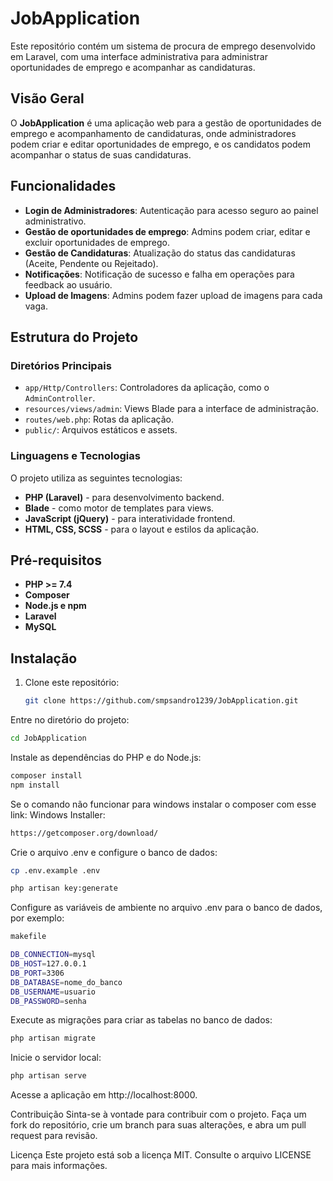 # JobApplication

Este repositório contém um sistema de procura de emprego desenvolvido em Laravel, com uma interface administrativa para administrar oportunidades de emprego e acompanhar as candidaturas.

## Visão Geral

O **JobApplication** é uma aplicação web para a gestão de oportunidades de emprego e acompanhamento de candidaturas, onde administradores podem criar e editar oportunidades de emprego, e os candidatos podem acompanhar o status de suas candidaturas.

## Funcionalidades

-   **Login de Administradores**: Autenticação para acesso seguro ao painel administrativo.
-   **Gestão de oportunidades de emprego**: Admins podem criar, editar e excluir oportunidades de emprego.
-   **Gestão de Candidaturas**: Atualização do status das candidaturas (Aceite, Pendente ou Rejeitado).
-   **Notificações**: Notificação de sucesso e falha em operações para feedback ao usuário.
-   **Upload de Imagens**: Admins podem fazer upload de imagens para cada vaga.

## Estrutura do Projeto

### Diretórios Principais

-   `app/Http/Controllers`: Controladores da aplicação, como o `AdminController`.
-   `resources/views/admin`: Views Blade para a interface de administração.
-   `routes/web.php`: Rotas da aplicação.
-   `public/`: Arquivos estáticos e assets.

### Linguagens e Tecnologias

O projeto utiliza as seguintes tecnologias:

-   **PHP (Laravel)** - para desenvolvimento backend.
-   **Blade** - como motor de templates para views.
-   **JavaScript (jQuery)** - para interatividade frontend.
-   **HTML, CSS, SCSS** - para o layout e estilos da aplicação.

## Pré-requisitos

-   **PHP >= 7.4**
-   **Composer**
-   **Node.js e npm**
-   **Laravel**
-   **MySQL**

## Instalação

1. Clone este repositório:

    ```bash
    git clone https://github.com/smpsandro1239/JobApplication.git
    
    ```

Entre no diretório do projeto:
```bash
cd JobApplication
 ```
Instale as dependências do PHP e do Node.js:

```bash
composer install
npm install
```
Se o comando não funcionar para windows instalar o composer com esse link: 
Windows Installer:
```bash
https://getcomposer.org/download/
```
Crie o arquivo .env e configure o banco de dados:

```bash
cp .env.example .env
```
```bash
php artisan key:generate
```
Configure as variáveis de ambiente no arquivo .env para o banco de dados, por exemplo:

```bash
makefile
```
```bash
DB_CONNECTION=mysql
DB_HOST=127.0.0.1
DB_PORT=3306
DB_DATABASE=nome_do_banco
DB_USERNAME=usuario
DB_PASSWORD=senha
```

Execute as migrações para criar as tabelas no banco de dados:

```bash
php artisan migrate
```
Inicie o servidor local:

```bash
php artisan serve
```
Acesse a aplicação em http://localhost:8000.

Contribuição
Sinta-se à vontade para contribuir com o projeto. Faça um fork do repositório, crie um branch para suas alterações, e abra um pull request para revisão.

Licença
Este projeto está sob a licença MIT. Consulte o arquivo LICENSE para mais informações.
